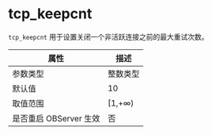 tcp_keepcnt 
================================

`tcp_keepcnt` 用于设置关闭一个非活跃连接之前的最大重试次数。


|        属性        |   描述    |
|------------------|---------|
| 参数类型             | 整数类型    |
| 默认值              | 10      |
| 取值范围             | \[1,+∞) |
| 是否重启 OBServer 生效 | 否       |


